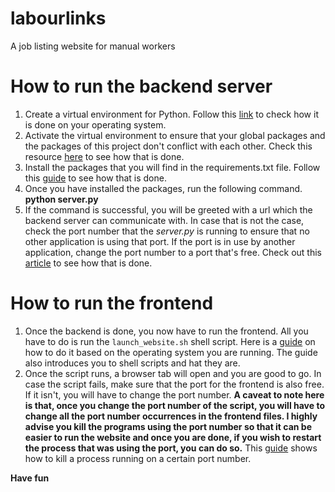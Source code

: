# labourlinks
A job listing website for manual workers 

# How to run the backend server
1. Create a virtual environment for Python. Follow this [link](https://packaging.python.org/guides/installing-using-pip-and-virtual-environments/#create-and-use-virtual-environments) to check how it is done on your operating system.
2. Activate the virtual environment to ensure that your global packages and the packages of this project don't conflict with each other. Check this resource [here](https://packaging.python.org/en/latest/guides/installing-using-pip-and-virtual-environments/#activate-a-virtual-environment) to see how that is done.
3. Install the packages that you will find in the requirements.txt file. Follow this [guide](https://packaging.python.org/en/latest/guides/installing-using-pip-and-virtual-environments/#using-a-requirements-file) to see how that is done.
4. Once you have installed the packages, run the following command. **python server.py**
5. If the command is successful, you will be greeted with a url which the backend server can communicate with. In case that is not the case, check the port number that the *server.py* is running to ensure that no other application is using that port. If the port is in use by another application, change the port number to a port that's free. Check out this [article](https://www.geeksforgeeks.org/how-to-change-port-in-flask-app/) to see how that is done.

# How to run the frontend
1. Once the backend is done, you now have to run the frontend. All you have to do is run the `launch_website.sh` shell script. Here is a [guide](https://labex.io/tutorials/shell-enabling-executable-permissions-for-scripts-across-operating-systems-392603#executing-scripts-across-operating-systems) on how to do it based on the operating system you are running. The guide also introduces you to shell scripts and hat they are.
2. Once the script runs, a browser tab will open and you are good to go. In case the script fails, make sure that the port for the frontend is also free. If it isn't, you will have to change the port number. **A caveat to note here is that, once you change the port number of the script, you will have to change all the port number occurrences in the frontend files. I highly advise you kill the programs using the port number so that it can be easier to run the website and once you are done, if you wish to restart the process that was using the port, you can do so.** This [guide](https://dev.to/osalumense/how-to-kill-a-process-occupying-a-port-on-windows-macos-and-linux-gj8#:~:text=To%20identify%20the%20process%20using,command%20in%20the%20Command%20Prompt.&text=Here%2C%201234%20is%20the%20PID%20of%20the%20process%20using%20port%205672%20.&text=To%20kill%20the%20process%2C%20use,with%20the%20PID%20obtained%20above.) shows how to kill a process running on a certain port number.

**Have fun**

